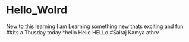 # Hello_Wolrd
New to this learning
I am Learning something new thats exciting and fun 
##Its a Thusday today
*hello Hello HELLo
#Sairaj Kamya athrv

